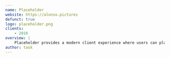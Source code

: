 ```yaml
---
name: Placeholder
website: https://alonso.pictures
defunct: true
logo: placeholder.png
clients:
    - 2016
overview: |
    Placeholder provides a modern client experience where users can play and create games, enhanced with additional improvements to the client.
author: task
---
```


